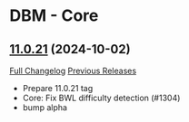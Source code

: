 # DBM - Core

## [11.0.21](https://github.com/DeadlyBossMods/DeadlyBossMods/tree/11.0.21) (2024-10-02)
[Full Changelog](https://github.com/DeadlyBossMods/DeadlyBossMods/compare/11.0.20...11.0.21) [Previous Releases](https://github.com/DeadlyBossMods/DeadlyBossMods/releases)

- Prepare 11.0.21 tag  
- Core: Fix BWL difficulty detection (#1304)  
- bump alpha  
